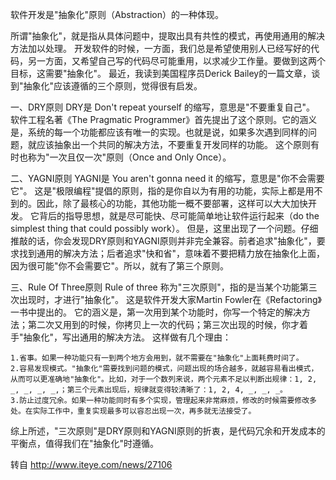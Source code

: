 软件开发是"抽象化"原则（Abstraction）的一种体现。 


所谓"抽象化"，就是指从具体问题中，提取出具有共性的模式，再使用通用的解决方法加以处理。
开发软件的时候，一方面，我们总是希望使用别人已经写好的代码，另一方面，又希望自己写的代码尽可能重用，以求减少工作量。要做到这两个目标，这需要"抽象化"。 
最近，我读到美国程序员Derick Bailey的一篇文章，谈到"抽象化"应该遵循的三个原则，觉得很有启发。 


一、DRY原则 DRY是 Don't repeat yourself 的缩写，意思是"不要重复自己"。
软件工程名著《The Pragmatic Programmer》首先提出了这个原则。它的涵义是，系统的每一个功能都应该有唯一的实现。也就是说，如果多次遇到同样的问题，就应该抽象出一个共同的解决方法，不要重复开发同样的功能。 这个原则有时也称为"一次且仅一次"原则（Once and Only Once）。 


二、YAGNI原则 YAGNI是 You aren't gonna need it 的缩写，意思是"你不会需要它"。 这是"极限编程"提倡的原则，指的是你自以为有用的功能，实际上都是用不到的。因此，除了最核心的功能，其他功能一概不要部署，这样可以大大加快开发。 它背后的指导思想，就是尽可能快、尽可能简单地让软件运行起来（do the simplest thing that could possibly work）。 但是，这里出现了一个问题。仔细推敲的话，你会发现DRY原则和YAGNI原则并非完全兼容。前者追求"抽象化"，要求找到通用的解决方法；后者追求"快和省"，意味着不要把精力放在抽象化上面，因为很可能"你不会需要它"。所以，就有了第三个原则。 

三、Rule Of Three原则 Rule of three 称为"三次原则"，指的是当某个功能第三次出现时，才进行"抽象化"。 这是软件开发大家Martin Fowler在《Refactoring》一书中提出的。 它的涵义是，第一次用到某个功能时，你写一个特定的解决方法；第二次又用到的时候，你拷贝上一次的代码；第三次出现的时候，你才着手"抽象化"，写出通用的解决方法。 
这样做有几个理由： 
    
    1.省事。如果一种功能只有一到两个地方会用到，就不需要在"抽象化"上面耗费时间了。
	2.容易发现模式。"抽象化"需要找到问题的模式，问题出现的场合越多，就越容易看出模式，从而可以更准确地"抽象化"。比如，对于一个数列来说，两个元素不足以判断出规律：1, 2, _, _, _, _,；第三个元素出现后，规律就变得较清晰了：1, 2, 4, _, _, _。
	3.防止过度冗余。如果一种功能同时有多个实现，管理起来非常麻烦，修改的时候需要修改多处。在实际工作中，重复实现最多可以容忍出现一次，再多就无法接受了。

综上所述，"三次原则"是DRY原则和YAGNI原则的折衷，是代码冗余和开发成本的平衡点，值得我们在"抽象化"时遵循。  

转自 
http://www.iteye.com/news/27106
